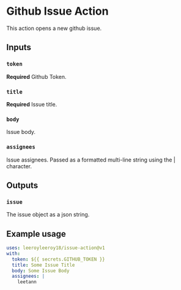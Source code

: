 # Github Issue Action

This action opens a new github issue.

## Inputs

### `token`

**Required** Github Token.

### `title`

**Required** Issue title.

### `body`

Issue body.

### `assignees`

Issue assignees. Passed as a formatted multi-line string using the | character.

## Outputs

### `issue`

The issue object as a json string.

## Example usage

```yaml
uses: leeroyleeroy18/issue-action@v1
with:
  token: ${{ secrets.GITHUB_TOKEN }}
  title: Some Issue Title
  body: Some Issue Body
  assignees: |
    leetann
```
